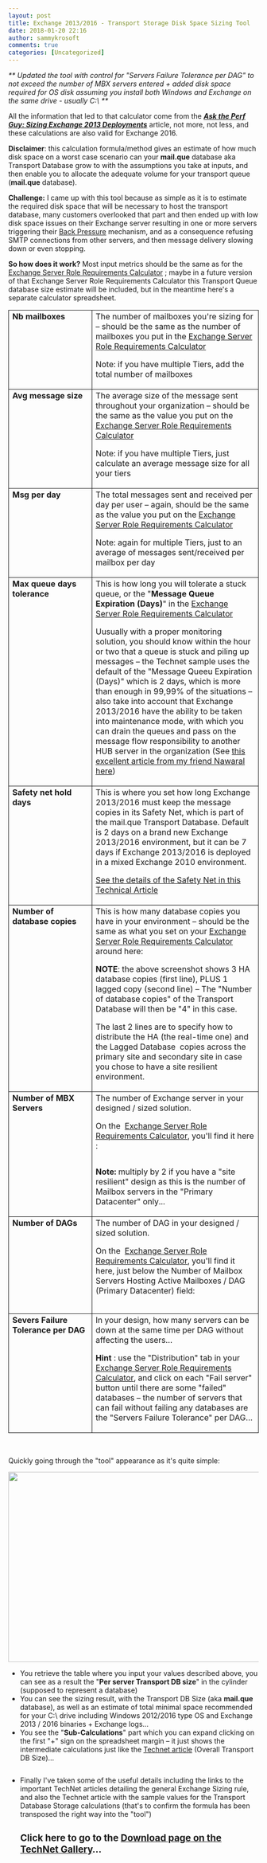 ```yaml
---
layout: post
title: Exchange 2013/2016 - Transport Storage Disk Space Sizing Tool
date: 2018-01-20 22:16
author: sammykrosoft
comments: true
categories: [Uncategorized]
---
```

<em>** Updated the tool with control for "Servers Failure Tolerance per DAG" to not exceed the number of MBX servers entered + added disk space required for OS disk assuming you install both Windows and Exchange on the same drive - usually C:\ **</em>

All the information that led to that calculator come from the <a href="https://blogs.technet.microsoft.com/exchange/2013/05/06/ask-the-perf-guy-sizing-exchange-2013-deployments/"><strong><em>Ask the Perf Guy: Sizing Exchange 2013 Deployments</em></strong></a> article, not more, not less, and these calculations are also valid for Exchange 2016.

<strong>Disclaimer</strong>: this calculation formula/method gives an estimate of how much disk space on a worst case scenario can your <strong>mail.que</strong> database aka Transport Database grow to with the assumptions you take at inputs, and then enable you to allocate the adequate volume for your transport queue (<strong>mail.que</strong> database).

<strong>Challenge:</strong> I came up with this tool because as simple as it is to estimate the required disk space that will be necessary to host the transport database, many customers overlooked that part and then ended up with low disk space issues on their Exchange server resulting in one or more servers triggering their <a href="https://technet.microsoft.com/en-us/library/bb201658(v=exchg.150).aspx">Back Pressure</a> mechanism, and as a consequence refusing SMTP connections from other servers, and then message delivery slowing down or even stopping.

<strong>So how does it work?</strong> Most input metrics should be the same as for the <a href="https://gallery.technet.microsoft.com/office/Exchange-2013-Server-Role-f8a61780">Exchange Server Role Requirements Calculator</a> ; maybe in a future version of that Exchange Server Role Requirements Calculator this Transport Queue database size estimate will be included, but in the meantime here's a separate calculator spreadsheet.
<div>
<table style="border-collapse: collapse" border="0" width="100%"><colgroup> <col style="width: 203px" /> <col style="width: 439px" /></colgroup>
<tbody valign="top">
<tr style="height: 21px">
<td style="padding-left: 7px;padding-right: 7px;border: solid 0.5pt"><strong>Nb mailboxes</strong></td>
<td style="padding-left: 7px;padding-right: 7px;border-top: solid 0.5pt;border-left: none;border-bottom: solid 0.5pt;border-right: solid 0.5pt">The number of mailboxes you're sizing for – should be the same as the number of mailboxes you put in the <a href="https://gallery.technet.microsoft.com/office/Exchange-2013-Server-Role-f8a61780">Exchange Server Role Requirements Calculator</a>

<img src="https://msdnshared.blob.core.windows.net/media/2018/01/012118_0331_Exchange2011.png" alt="" />

Note: if you have multiple Tiers, add the total number of mailboxes</td>
</tr>
<tr style="height: 20px">
<td style="padding-left: 7px;padding-right: 7px;border-top: none;border-left: solid 0.5pt;border-bottom: solid 0.5pt;border-right: solid 0.5pt"><strong>Avg message size</strong></td>
<td style="padding-left: 7px;padding-right: 7px;border-top: none;border-left: none;border-bottom: solid 0.5pt;border-right: solid 0.5pt">The average size of the message sent throughout your organization – should be the same as the value you put on the <a href="https://gallery.technet.microsoft.com/office/Exchange-2013-Server-Role-f8a61780">Exchange Server Role Requirements Calculator</a>

<img src="https://msdnshared.blob.core.windows.net/media/2018/01/012118_0331_Exchange2012.png" alt="" />

Note: if you have multiple Tiers, just calculate an average message size for all your tiers</td>
</tr>
<tr style="height: 20px">
<td style="padding-left: 7px;padding-right: 7px;border-top: none;border-left: solid 0.5pt;border-bottom: solid 0.5pt;border-right: solid 0.5pt"><strong>Msg per day</strong></td>
<td style="padding-left: 7px;padding-right: 7px;border-top: none;border-left: none;border-bottom: solid 0.5pt;border-right: solid 0.5pt">The total messages sent and received per day per user – again, should be the same as the value you put on the <a href="https://gallery.technet.microsoft.com/office/Exchange-2013-Server-Role-f8a61780">Exchange Server Role Requirements Calculator</a>

<img src="https://msdnshared.blob.core.windows.net/media/2018/01/012118_0331_Exchange2013.png" alt="" />

Note: again for multiple Tiers, just to an average of messages sent/received per mailbox per day</td>
</tr>
<tr style="height: 20px">
<td style="padding-left: 7px;padding-right: 7px;border-top: none;border-left: solid 0.5pt;border-bottom: solid 0.5pt;border-right: solid 0.5pt"><strong>Max queue days tolerance</strong></td>
<td style="padding-left: 7px;padding-right: 7px;border-top: none;border-left: none;border-bottom: solid 0.5pt;border-right: solid 0.5pt">This is how long you will tolerate a stuck queue, or the "<strong>Message Queue Expiration (Days)</strong>" in the <a href="https://gallery.technet.microsoft.com/office/Exchange-2013-Server-Role-f8a61780">Exchange Server Role Requirements Calculator</a>

Uusually with a proper monitoring solution, you should know within the hour or two that a queue is stuck and piling up messages – the Technet sample uses the default of the "Message Queeu Expiration (Days)" which is 2 days, which is more than enough in 99,99% of the situations – also take into account that Exchange 2013/2016 have the ability to be taken into maintenance mode, with which you can drain the queues and pass on the message flow responsibility to another HUB server in the organization (See <a href="https://blogs.technet.microsoft.com/nawar/2014/03/30/exchange-2013-maintenance-mode/">this excellent article from my friend Nawaral here</a>)</td>
</tr>
<tr style="height: 20px">
<td style="padding-left: 7px;padding-right: 7px;border-top: none;border-left: solid 0.5pt;border-bottom: solid 0.5pt;border-right: solid 0.5pt"><strong>Safety net hold days</strong></td>
<td style="padding-left: 7px;padding-right: 7px;border-top: none;border-left: none;border-bottom: solid 0.5pt;border-right: solid 0.5pt">This is where you set how long Exchange 2013/2016 must keep the message copies in its Safety Net, which is part of the mail.que Transport Database. Default is 2 days on a brand new Exchange 2013/2016 environment, but it can be 7 days if Exchange 2013/2016 is deployed in a mixed Exchange 2010 environment.

<a href="https://technet.microsoft.com/en-us/library/jj657495(v=exchg.160).aspx">See the details of the Safety Net in this Technical Article</a></td>
</tr>
<tr style="height: 20px">
<td style="padding-left: 7px;padding-right: 7px;border-top: none;border-left: solid 0.5pt;border-bottom: solid 0.5pt;border-right: solid 0.5pt"><strong>Number of database copies</strong></td>
<td style="padding-left: 7px;padding-right: 7px;border-top: none;border-left: none;border-bottom: solid 0.5pt;border-right: solid 0.5pt">This is how many database copies you have in your environment – should be the same as what you set on your <a href="https://gallery.technet.microsoft.com/office/Exchange-2013-Server-Role-f8a61780">Exchange Server Role Requirements Calculator</a> around here:

<img src="https://msdnshared.blob.core.windows.net/media/2018/01/012118_0331_Exchange2014.png" alt="" />

<strong>NOTE</strong>: the above screenshot shows 3 HA database copies (first line), PLUS 1 lagged copy (second line) – The "Number of database copies" of the Transport Database will then be "4" in this case.

The last 2 lines are to specify how to distribute the HA (the real-time one) and the Lagged Database  copies across the primary site and secondary site in case you chose to have a site resilient environment.</td>
</tr>
<tr style="height: 20px">
<td style="padding-left: 7px;padding-right: 7px;border-top: none;border-left: solid 0.5pt;border-bottom: solid 0.5pt;border-right: solid 0.5pt"><strong>Number of MBX Servers</strong></td>
<td style="padding-left: 7px;padding-right: 7px;border-top: none;border-left: none;border-bottom: solid 0.5pt;border-right: solid 0.5pt">The number of Exchange server in your designed / sized solution.

On the  <a href="https://gallery.technet.microsoft.com/office/Exchange-2013-Server-Role-f8a61780">Exchange Server Role Requirements Calculator</a>, you'll find it here :

<img src="https://msdnshared.blob.core.windows.net/media/2018/01/012118_0331_Exchange2015.png" alt="" />

<strong>Note:</strong> multiply by 2 if you have a "site resilient" design as this is the number of Mailbox servers in the "Primary Datacenter" only...</td>
</tr>
<tr style="height: 20px">
<td style="padding-left: 7px;padding-right: 7px;border-top: none;border-left: solid 0.5pt;border-bottom: solid 0.5pt;border-right: solid 0.5pt"><strong>Number of DAGs</strong></td>
<td style="padding-left: 7px;padding-right: 7px;border-top: none;border-left: none;border-bottom: solid 0.5pt;border-right: solid 0.5pt">The number of DAG in your designed / sized solution.

On the  <a href="https://gallery.technet.microsoft.com/office/Exchange-2013-Server-Role-f8a61780">Exchange Server Role Requirements Calculator</a>, you'll find it here, just below the Number of Mailbox Servers Hosting Active Mailboxes / DAG (Primary Datacenter) field:

<img src="https://msdnshared.blob.core.windows.net/media/2018/01/012118_0331_Exchange2016.png" alt="" /></td>
</tr>
<tr style="height: 21px">
<td style="padding-left: 7px;padding-right: 7px;border-top: none;border-left: solid 0.5pt;border-bottom: solid 0.5pt;border-right: solid 0.5pt"><strong>Severs Failure Tolerance per DAG</strong></td>
<td style="padding-left: 7px;padding-right: 7px;border-top: none;border-left: none;border-bottom: solid 0.5pt;border-right: solid 0.5pt">In your design, how many servers can be down at the same time per DAG without affecting the users…

<strong>Hint</strong> : use the "Distribution" tab in your <a href="https://gallery.technet.microsoft.com/office/Exchange-2013-Server-Role-f8a61780">Exchange Server Role Requirements Calculator</a>, and click on each "Fail server" button until there are some "failed" databases – the number of servers that can fail without failing any databases are the "Servers Failure Tolerance" per DAG…</td>
</tr>
</tbody>
</table>
</div>
&nbsp;

Quickly going through the "tool" appearance as it's quite simple:

<a href="https://msdnshared.blob.core.windows.net/media/2018/01/TransportCalculator.png"><img src="https://msdnshared.blob.core.windows.net/media/2018/01/TransportCalculator.png" alt="" width="884" height="382" class="aligncenter wp-image-4085 size-full" /></a>
<ul>
 	<li>You retrieve the table where you input your values described above, you can see as a result the "<strong>Per server Transport DB size</strong>" in the cylinder (supposed to represent a database)</li>
 	<li>You can see the sizing result, with the Transport DB Size (aka <strong>mail.que </strong>database), as well as an estimate of total minimal space recommended for your C:\ drive including Windows 2012/2016 type OS and Exchange 2013 / 2016 binaries + Exchange logs…</li>
 	<li>You see the "<strong>Sub-Calculations</strong>" part which you can expand clicking on the first "+" sign on the spreadsheet margin – it just shows the intermediate calculations just like the <a href="https://blogs.technet.microsoft.com/exchange/2013/05/06/ask-the-perf-guy-sizing-exchange-2013-deployments/">Technet article</a> (Overall Transport DB Size)…</li>
</ul>
<img src="https://msdnshared.blob.core.windows.net/media/2018/01/012118_0331_Exchange2018.png" alt="" />
<ul>
 	<li>Finally I've taken some of the useful details including the links to the important TechNet articles detailing the general Exchange Sizing rule, and also the Technet article with the sample values for the Transport Database Storage calculations (that's to confirm the formula has been transposed the right way into the "tool")</li>
</ul>
<img src="https://msdnshared.blob.core.windows.net/media/2018/01/012118_0331_Exchange2019.png" alt="" />
<p style="margin-left: 18pt"><span style="font-size: 14pt"><strong>Click here to go to the <a href="https://gallery.technet.microsoft.com/Exchange-20132016-3355cb9e">Download page on the TechNet Gallery</a>…
</strong></span></p>
